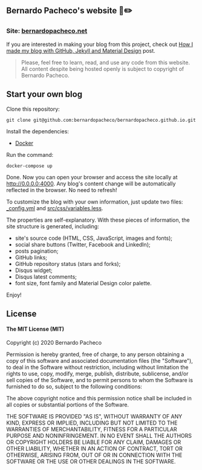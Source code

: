 ## Bernardo Pacheco's website :thought_balloon::pencil2:

### Site: [bernardopacheco.net](http://bernardopacheco.net)

If you are interested in making your blog from this project, check out [How I made my blog with GitHub, Jekyll and Material Design](http://bernardopacheco.net/how-i-made-my-blog-with-github-jekyll-and-material-design) post.

> Please, feel free to learn, read, and use any code from this website. All content despite being hosted openly is subject to copyright of Bernardo Pacheco.

## Start your own blog

Clone this repository:

```
git clone git@github.com:bernardopacheco/bernardopacheco.github.io.git
```

Install the dependencies:

- [Docker](https://www.docker.com/)

Run the command:

```
docker-compose up
```

Done. Now you can open your browser and access the site locally at http://0.0.0.0:4000. Any blog's content change will be automatically reflected in the browser. No need to refresh!

To customize the blog with your own information, just update two files: [_config.yml](https://github.com/bernardopacheco/bernardopacheco.github.io/blob/master/_config.yml) and [src/css/variables.less](https://github.com/bernardopacheco/bernardopacheco.github.io/blob/master/src/css/variables.less).

The properties are self-explanatory. With these pieces of information, the site structure is generated, including:

- site's source code (HTML, CSS, JavaScript, images and fonts);
- social share buttons (Twitter, Facebook and LinkedIn);
- posts pagination;
- GitHub links;
- GitHub repository status (stars and forks);
- Disqus widget;
- Disqus latest comments;
- font size, font family and Material Design color palette.

Enjoy!

## License

#### The MIT License (MIT)

Copyright (c) 2020 Bernardo Pacheco

Permission is hereby granted, free of charge, to any person obtaining a copy
of this software and associated documentation files (the "Software"), to deal
in the Software without restriction, including without limitation the rights
to use, copy, modify, merge, publish, distribute, sublicense, and/or sell
copies of the Software, and to permit persons to whom the Software is
furnished to do so, subject to the following conditions:

The above copyright notice and this permission notice shall be included in all
copies or substantial portions of the Software.

THE SOFTWARE IS PROVIDED "AS IS", WITHOUT WARRANTY OF ANY KIND, EXPRESS OR
IMPLIED, INCLUDING BUT NOT LIMITED TO THE WARRANTIES OF MERCHANTABILITY,
FITNESS FOR A PARTICULAR PURPOSE AND NONINFRINGEMENT. IN NO EVENT SHALL THE
AUTHORS OR COPYRIGHT HOLDERS BE LIABLE FOR ANY CLAIM, DAMAGES OR OTHER
LIABILITY, WHETHER IN AN ACTION OF CONTRACT, TORT OR OTHERWISE, ARISING FROM,
OUT OF OR IN CONNECTION WITH THE SOFTWARE OR THE USE OR OTHER DEALINGS IN THE
SOFTWARE.
